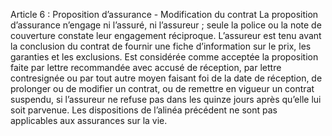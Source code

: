 Article 6 : Proposition d’assurance - Modification du contrat
La proposition d’assurance n’engage ni l’assuré, ni l’assureur ; seule la police ou la note de couverture constate leur engagement réciproque.
L’assureur est tenu avant la conclusion du contrat de fournir une fiche d’information sur le prix, les garanties et les exclusions.
Est considérée comme acceptée la proposition faite par lettre recommandée avec accusé de réception, par lettre contresignée ou par tout autre moyen faisant foi de la date de réception, de prolonger ou de modifier un contrat, ou de remettre en vigueur un contrat suspendu, si l’assureur ne refuse pas dans les quinze jours après qu’elle lui soit parvenue.
Les dispositions de l’alinéa précédent ne sont pas applicables aux assurances sur la vie.